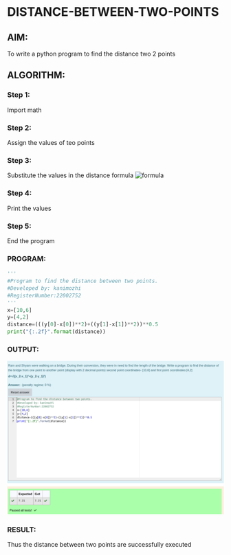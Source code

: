 # DISTANCE-BETWEEN-TWO-POINTS


## AIM:

To write a python program to find the distance two 2 points

## ALGORITHM:

### Step 1: 
Import math

### Step 2: 
Assign the values of teo points

### Step 3: 
Substitute the values in the distance formula  ![formula](/formula.jpg)

### Step 4: 
Print the values

### Step 5: 
End the program

### PROGRAM:
```python
'''
#Program to find the distance between two points.
#Developed by: kanimozhi
#RegisterNumber:22002752
'''
x=[10,6]
y=[4,2]
distance=(((y[0]-x[0])**2)+((y[1]-x[1])**2))**0.5
print("{:.2f}".format(distance))
```


### OUTPUT:
![](./distance.png)


### RESULT:
Thus the distance between two points are successfully executed
